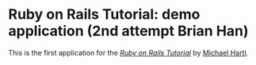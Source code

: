 # Ruby on Rails Tutorial: demo application (2nd attempt Brian Han)

This is the first application for the
[*Ruby on Rails Tutorial*](http://railstutorial.org/)
by [Michael Hartl](http://michaelhartl.com/).